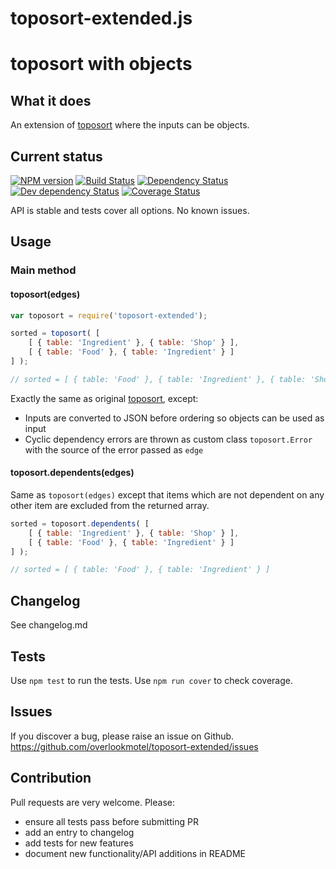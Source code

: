 # toposort-extended.js

# toposort with objects

## What it does

An extension of [toposort](https://github.com/marcelklehr/toposort) where the inputs can be objects.

## Current status

[![NPM version](https://img.shields.io/npm/v/toposort-extended.svg)](https://www.npmjs.com/package/toposort-extended)
[![Build Status](https://img.shields.io/travis/overlookmotel/toposort-extended/master.svg)](http://travis-ci.org/overlookmotel/toposort-extended)
[![Dependency Status](https://img.shields.io/david/overlookmotel/toposort-extended.svg)](https://david-dm.org/overlookmotel/toposort-extended)
[![Dev dependency Status](https://img.shields.io/david/dev/overlookmotel/toposort-extended.svg)](https://david-dm.org/overlookmotel/toposort-extended)
[![Coverage Status](https://img.shields.io/coveralls/overlookmotel/toposort-extended/master.svg)](https://coveralls.io/r/overlookmotel/toposort-extended)

API is stable and tests cover all options. No known issues.

## Usage

### Main method
#### toposort(edges)

```js
var toposort = require('toposort-extended');

sorted = toposort( [
	[ { table: 'Ingredient' }, { table: 'Shop' } ],
	[ { table: 'Food' }, { table: 'Ingredient' } ]
] );

// sorted = [ { table: 'Food' }, { table: 'Ingredient' }, { table: 'Shop' } ]
```

Exactly the same as original [toposort](https://github.com/marcelklehr/toposort), except:

* Inputs are converted to JSON before ordering so objects can be used as input
* Cyclic dependency errors are thrown as custom class `toposort.Error` with the source of the error passed as `edge`

#### toposort.dependents(edges)

Same as `toposort(edges)` except that items which are not dependent on any other item are excluded from the returned array.

```js
sorted = toposort.dependents( [
	[ { table: 'Ingredient' }, { table: 'Shop' } ],
	[ { table: 'Food' }, { table: 'Ingredient' } ]
] );

// sorted = [ { table: 'Food' }, { table: 'Ingredient' } ]
```

## Changelog

See changelog.md

## Tests

Use `npm test` to run the tests. Use `npm run cover` to check coverage.

## Issues

If you discover a bug, please raise an issue on Github. https://github.com/overlookmotel/toposort-extended/issues

## Contribution

Pull requests are very welcome. Please:

* ensure all tests pass before submitting PR
* add an entry to changelog
* add tests for new features
* document new functionality/API additions in README
